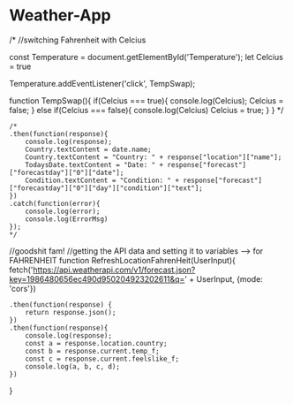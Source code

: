# Weather-App

/*
//switching Fahrenheit with Celcius

const Temperature = document.getElementById('Temperature');
let Celcius = true

Temperature.addEventListener('click', TempSwap);

function TempSwap(){
    if(Celcius === true){
        console.log(Celcius);
        Celcius = false;
    } else if(Celcius === false){
        console.log(Celcius)
        Celcius = true;
    }
}
*/

    /*
    .then(function(response){
        console.log(response);
        Country.textContent = date.name;
        Country.textContent = "Country: " + response["location"]["name"];
        TodaysDate.textContent = "Date: " + response["forecast"]["forecastday"]["0"]["date"];
        Condition.textContent = "Condition: " + response["forecast"]["forecastday"]["0"]["day"]["condition"]["text"]; 
    })
    .catch(function(error){
        console.log(error);
        console.log(ErrorMsg)
    });
    */

//goodshit fam!
//getting the API data and setting it to variables --> for FAHRENHEIT
function RefreshLocationFahrenHeit(UserInput){
    fetch('https://api.weatherapi.com/v1/forecast.json?key=1986480656ec490d950204923202611&q=' + UserInput, {mode: 'cors'})

    .then(function(response) {
        return response.json();
    })
    .then(function(response){
        console.log(response);
        const a = response.location.country;
        const b = response.current.temp_f;
        const c = response.current.feelslike_f;
        console.log(a, b, c, d);
    })
}